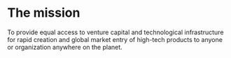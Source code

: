 # The mission

To provide equal access to venture capital and technological infrastructure for rapid creation and global market entry of high-tech products to anyone or organization anywhere on the planet.
